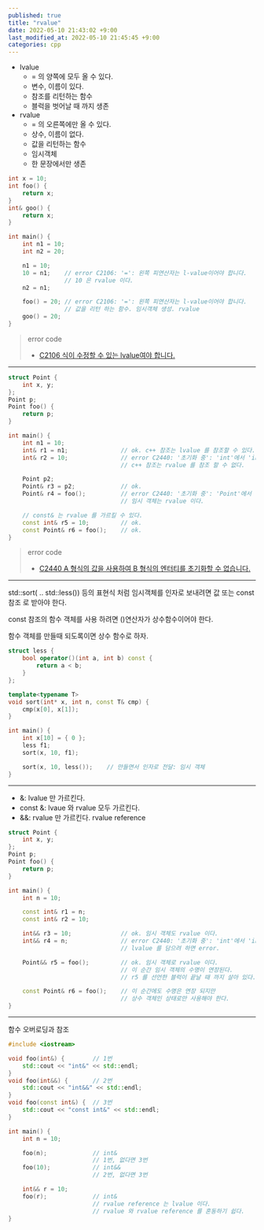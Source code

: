 ```yaml
---
published: true
title: "rvalue"
date: 2022-05-10 21:43:02 +9:00
last_modified_at: 2022-05-10 21:45:45 +9:00
categories: cpp
---
```

 - lvalue
   - = 의 양쪽에 모두 올 수 있다.
   - 변수, 이름이 있다. 
   - 참조를 리턴하는 함수
   - 블럭을 벗어날 때 까지 생존
 - rvalue
   - = 의 오른쪽에만 올 수 있다.
   - 상수, 이름이 없다.
   - 값을 리턴하는 함수
   - 임시객체
   - 한 문장에서만 생존
```cpp
int x = 10;
int foo() {
    return x;
}
int& goo() {
    return x;
}

int main() {
    int n1 = 10;
    int n2 = 20;

    n1 = 10;
    10 = n1;    // error C2106: '=': 왼쪽 피연산자는 l-value이어야 합니다.
                // 10 은 rvalue 이다.
    n2 = n1;

    foo() = 20; // error C2106: '=': 왼쪽 피연산자는 l-value이어야 합니다.
                // 값을 리턴 하는 함수. 임시객체 생성. rvalue
    goo() = 20;
}
```
[C2106 식이 수정할 수 있는 lvalue여야 합니다.]: https://docs.microsoft.com/en-us/cpp/error-messages/compiler-errors-1/compiler-error-c2106
> error code
>- [C2106 식이 수정할 수 있는 lvalue여야 합니다.][]
---
```cpp
struct Point {
    int x, y;
};
Point p;
Point foo() {
    return p;
}

int main() {
    int n1 = 10;
    int& r1 = n1;               // ok. c++ 참조는 lvalue 를 참조할 수 있다.
    int& r2 = 10;               // error C2440: '초기화 중': 'int'에서 'int &'(으)로 변환할 수 없습니다.
                                // c++ 참조는 rvalue 를 참조 할 수 없다.

    Point p2;
    Point& r3 = p2;             // ok.
    Point& r4 = foo();          // error C2440: '초기화 중': 'Point'에서 'Point &'(으)로 변환할 수 없습니다.
                                // 임시 객체는 rvalue 이다.

    // const& 는 rvalue 를 가르킬 수 있다.
    const int& r5 = 10;         // ok.
    const Point& r6 = foo();    // ok.
}
```
[C2440 A 형식의 값을 사용하여 B 형식의 엔터티를 초기화할 수 없습니다.]: https://docs.microsoft.com/ko-kr/cpp/error-messages/compiler-errors-1/compiler-error-c2440
> error code
>- [C2440 A 형식의 값을 사용하여 B 형식의 엔터티를 초기화할 수 없습니다.][]
---
std::sort( .. std::less()) 등의 표현식 처럼 임시객체를 인자로 보내려면 값 또는 const 참조 로 받아야 한다.<p>
const 참조의 함수 객체를 사용 하려면 ()연산자가 상수함수이어야 한다.<p>
함수 객체를 만들때 되도록이면 상수 함수로 하자.
```cpp
struct less {
    bool operator()(int a, int b) const {
        return a < b;
    }
};

template<typename T>
void sort(int* x, int n, const T& cmp) {
    cmp(x[0], x[1]);
}

int main() {
    int x[10] = { 0 };
    less f1;
    sort(x, 10, f1);

    sort(x, 10, less());    // 만들면서 인자로 전달: 임시 객체
}
```
---
 - &: lvalue 만 가르킨다.
 - const &: lvaue 와 rvalue 모두 가르킨다.
 - &&: rvalue 만 가르킨다. rvalue reference
```cpp
struct Point {
    int x, y;
};
Point p;
Point foo() {
    return p;
}

int main() {
    int n = 10;

    const int& r1 = n;
    const int& r2 = 10;

    int&& r3 = 10;              // ok. 임시 객체도 rvalue 이다.
    int&& r4 = n;               // error C2440: '초기화 중': 'int'에서 'int &&'(으)로 변환할 수 없습니다.
                                // lvalue 를 담으려 하면 error.

    Point&& r5 = foo();         // ok. 임시 객체로 rvalue 이다.
                                // 이 순간 임시 객체의 수명이 연장된다.
                                // r5 를 선언한 블럭이 끝날 때 까지 살아 있다.

    const Point& r6 = foo();    // 이 순간에도 수명은 연장 되지만
                                // 상수 객체인 상태로만 사용해야 한다.
}
```
---
함수 오버로딩과 참조
```cpp
#include <iostream>

void foo(int&) {        // 1번
    std::cout << "int&" << std::endl;
}
void foo(int&&) {       // 2번
    std::cout << "int&&" << std::endl;
}
void foo(const int&) {  // 3번
    std::cout << "const int&" << std::endl;
}

int main() {
    int n = 10;

    foo(n);             // int&
                        // 1번, 없다면 3번
    foo(10);            // int&&
                        // 2번, 없다면 3번

    int&& r = 10;
    foo(r);             // int&
                        // rvalue reference 는 lvalue 이다.
                        // rvalue 와 rvalue reference 를 혼동하기 쉽다.
}
```